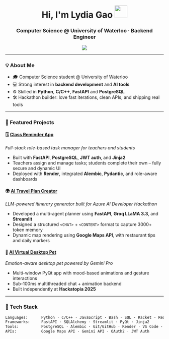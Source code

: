 <!-- Lydia Gao's GitHub Profile README -->

<h1 align="center">Hi, I'm Lydia Gao <img src="https://media.giphy.com/media/hvRJCLFzcasrR4ia7z/giphy.gif" width="40px"></h1>
<h3 align="center">Computer Science @ University of Waterloo · Backend Engineer</h3>

<div align="center">
  <img src="https://readme-typing-svg.herokuapp.com?font=Fira+Code&size=20&pause=1000&color=8A2BE2&center=true&vCenter=true&multiline=true&width=720&height=90&lines=Building+full-stack+apps+with+FastAPI+and+LLMs.;Lover+of+systems,+APIs,+and+real-world+impact.;Crafting+tools+from+code,+idea+to+deployment.">
</div>

---

### 💡 About Me

- 🎓 Computer Science student @ University of Waterloo  
- 💻 Strong interest in **backend development** and **AI tools**
- ⚙️ Skilled in **Python**, **C/C++**, **FastAPI** and **PostgreSQL**
- 🛠️ Hackathon builder: love fast iterations, clean APIs, and shipping real tools

---

### 🚀 Featured Projects

#### 🗓️ [Class Reminder App](https://github.com/ym2244/Teacher_Reminder_App)
*Full-stack role-based task manager for teachers and students*

- Built with **FastAPI**, **PostgreSQL**, **JWT auth**, and **Jinja2**
- Teachers assign and manage tasks; students complete their own – fully secure and dynamic UI
- Deployed with **Render**, integrated **Alembic**, **Pydantic**, and role-aware dashboards

#### 🌍 [AI Travel Plan Creator](https://github.com/ym2244/ContentCreator-TravelPlan-api)  
*LLM-powered itinerary generator built for Azure AI Developer Hackathon*

- Developed a multi-agent planner using **FastAPI**, **Groq LLaMA 3.3**, and **Streamlit**
- Designed a structured `<CHAT>` + `<CONTENT>` format to capture 3000+ token memory
- Dynamic map rendering using **Google Maps API**, with restaurant tips and daily markers

#### 🐾 [AI Virtual Desktop Pet](https://github.com/ym2244/AI-virtual-pet)
*Emotion-aware desktop pet powered by Gemini Pro*

- Multi-window PyQt app with mood-based animations and gesture interactions
- Sub-100ms multithreaded chat + animation backend
- Built independently at **Hackatopia 2025**

---

### 🧰 Tech Stack

```bash
Languages:      Python · C/C++ · JavaScript · Bash · SQL · Racket · React 
Frameworks:     FastAPI · SQLAlchemy · Streamlit · PyQt · Jinja2  
Tools:          PostgreSQL · Alembic · Git/GitHub · Render · VS Code · Linux/Windows
APIs:           Google Maps API · Gemini API · OAuth2 · JWT Auth
